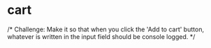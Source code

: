 # cart
/* Challenge: Make it so that when you click the 'Add to cart' button, whatever is written in the input field should be console logged. */

